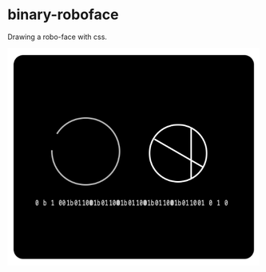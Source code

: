 # binary-roboface
Drawing a robo-face with css.

![image][1]

[1]: https://raw.githubusercontent.com/arcadeJHS/binary-roboface/main/roboface.png